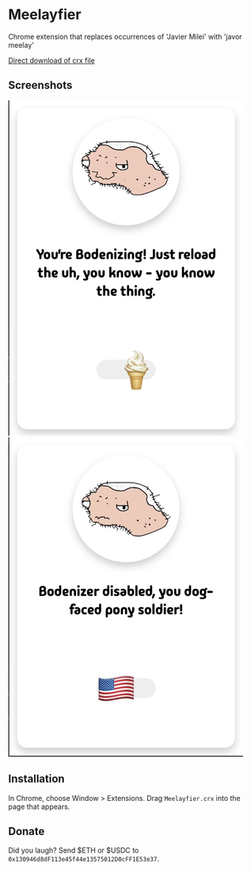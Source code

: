 Meelayfier
=============

Chrome extension that replaces occurrences of 'Javier Milei' with 'javor meelay'

[Direct download of crx file](https://github.com/Mr94t3z/meelayfier/blob/master/Meelayfier.crx)

Screenshots
------------

![](https://github.com/Mr94t3z/meelayfier/blob/master/screenshot.png)
![](https://github.com/Mr94t3z/meelayfier/blob/master/screenshot-disabled.jpeg)

Installation
------------

In Chrome, choose Window > Extensions.  Drag `Meelayfier.crx` into the page that appears.

Donate
------------

Did you laugh? Send $ETH or $USDC to `0x130946d8dF113e45f44e13575012D0cFF1E53e37`.
